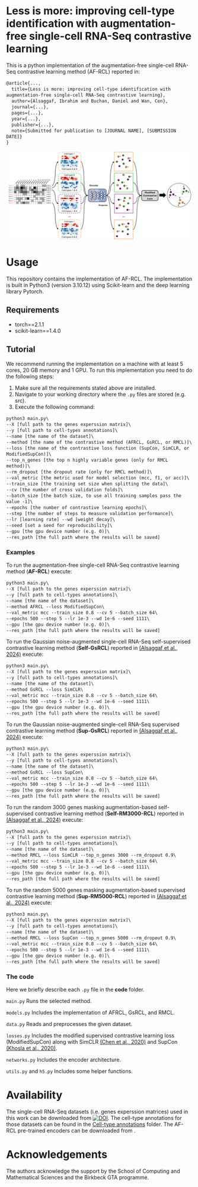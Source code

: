 # Less is more: improving cell-type identification with augmentation-free single-cell RNA-Seq contrastive learning
This is a python implementation of the augmentation-free single-cell RNA-Seq contrastive learning method (AF-RCL) reported in:
```
@article{...,
  title={Less is more: improving cell-type identification with augmentation-free single-cell RNA-Seq contrastive learning},
  author={Alsaggaf, Ibrahim and Buchan, Daniel and Wan, Cen},
  journal={...},
  pages={...},
  year={...},
  publisher={...},
  note={Submitted for publication to [JOURNAL NAME], [SUBMISSION DATE]}
}
```

<p align="center">
  <img src="images/Flowchart.png" width="900" title="AF-RCL flow-chart">
</p>

# Usage
This repository contains the implementation of AF-RCL. The implementation is built in Python3 (version 3.10.12) using Scikit-learn and the deep learning library Pytorch. 

## Requirements
- torch==2.1.1
- scikit-learn==1.4.0

## Tutorial
We recommend running the implementation on a machine with at least 5 cores, 20 GB memory and 1 GPU. To run this implementation you need to do the following steps:
1. Make sure all the requirements stated above are installed.
2. Navigate to your working directory where the `.py` files are stored (e.g. src).
3. Execute the following command:

```
python3 main.py\
--X [full path to the genes experssion matrix]\
--y [full path to cell-types annotations]\
--name [the name of the dataset]\
--method [the name of the contrastive method (AFRCL, GsRCL, or RMCL)]\
--loss [the name of the contrastive loss function (SupCon, SimCLR, or ModifiedSupCon)]\
--top_n_genes [the top n highly variable genes (only for RMCL method)]\
--rm_dropout [the dropout rate (only for RMCL method)]\
--val_metric [the metric used for model selection (mcc, f1, or acc)]\
--train_size [the training set size when splitting the data]\
--cv [the number of cross validation folds]\
--batch_size [the batch size, to use all training samples pass the value -1]\
--epochs [the number of contrastive learning epochs]\
--step [the number of steps to measure validation performance]\
--lr [learning rate] --wd [weight decay]\
--seed [set a seed for reproducibility]\
--gpu [the gpu device number (e.g. 0)]\
--res_path [the full path where the results will be saved]
```

### Examples
To run the augmentation-free single-cell RNA-Seq contrastive learning method (**AF-RCL**) execute:
```
python3 main.py\
--X [full path to the genes experssion matrix]\
--y [full path to cell-types annotations]\
--name [the name of the dataset]\
--method AFRCL --loss ModifiedSupCon\
--val_metric mcc --train_size 0.8 --cv 5 --batch_size 64\
--epochs 500 --step 5 --lr 1e-3 --wd 1e-6 --seed 1111\
--gpu [the gpu device number (e.g. 0)]\
--res_path [the full path where the results will be saved]
```

To run the Gaussian noise-augmented single-cell RNA-Seq self-supervised contrastive learning method (**Self-GsRCL**) reported in [(Alsaggaf et al., 2024)](https://doi.org/10.1093/bfgp/elad059) execute:
```
python3 main.py\
--X [full path to the genes experssion matrix]\
--y [full path to cell-types annotations]\
--name [the name of the dataset]\
--method GsRCL --loss SimCLR\
--val_metric mcc --train_size 0.8 --cv 5 --batch_size 64\
--epochs 500 --step 5 --lr 1e-3 --wd 1e-6 --seed 1111\
--gpu [the gpu device number (e.g. 0)]\
--res_path [the full path where the results will be saved]
```

To run the Gaussian noise-augmented single-cell RNA-Seq supervised contrastive learning method (**Sup-GsRCL**) reported in [(Alsaggaf et al., 2024)](https://doi.org/10.1093/bfgp/elad059) execute:
```
python3 main.py\
--X [full path to the genes experssion matrix]\
--y [full path to cell-types annotations]\
--name [the name of the dataset]\
--method GsRCL --loss SupCon\
--val_metric mcc --train_size 0.8 --cv 5 --batch_size 64\
--epochs 500 --step 5 --lr 1e-3 --wd 1e-6 --seed 1111\
--gpu [the gpu device number (e.g. 0)]\
--res_path [the full path where the results will be saved]
```

To run the random 3000 genes masking augmentation-based self-supervised contrastive learning method (**Self-RM3000-RCL**) reported in [(Alsaggaf et al., 2024)](https://doi.org/10.1093/bfgp/elad059) execute:
```
python3 main.py\
--X [full path to the genes experssion matrix]\
--y [full path to cell-types annotations]\
--name [the name of the dataset]\
--method RMCL --loss SimCLR --top_n_genes 3000 --rm_dropout 0.9\
--val_metric mcc --train_size 0.8 --cv 5 --batch_size 64\
--epochs 500 --step 5 --lr 1e-3 --wd 1e-6 --seed 1111\
--gpu [the gpu device number (e.g. 0)]\
--res_path [the full path where the results will be saved]
```

To run the random 5000 genes masking augmentation-based supervised contrastive learning method (**Sup-RM5000-RCL**) reported in [(Alsaggaf et al., 2024)](https://doi.org/10.1093/bfgp/elad059) execute:
```
python3 main.py\
--X [full path to the genes experssion matrix]\
--y [full path to cell-types annotations]\
--name [the name of the dataset]\
--method RMCL --loss SupCon --top_n_genes 5000 --rm_dropout 0.9\
--val_metric mcc --train_size 0.8 --cv 5 --batch_size 64\
--epochs 500 --step 5 --lr 1e-3 --wd 1e-6 --seed 1111\
--gpu [the gpu device number (e.g. 0)]\
--res_path [the full path where the results will be saved]
```

### The code
Here we briefly describe each `.py` file in the **code** folder.

`main.py` Runs the selected method.

`models.py` Includes the implementation of AFRCL, GsRCL, and RMCL.

`data.py` Reads and preprocesses the given dataset.

`losses.py` Includes the modified supervised contrastive learning loss (ModifiedSupCon) along with SimCLR [(Chen et al., 2020)](http://proceedings.mlr.press/v119/chen20j.html) and SupCon [(Khosla et al., 2020)](https://proceedings.neurips.cc/paper/2020/hash/d89a66c7c80a29b1bdbab0f2a1a94af8-Abstract.html).

`networks.py` Includes the encoder architecture.

`utils.py` and `h5.py` Includes some helper functions.

# Availability
The single-cell RNA-Seq datasets (i.e. genes experssion matrices) used in this work can be downloaded from [![DOI](https://zenodo.org/badge/DOI/10.5281/zenodo.8087611.svg)](https://doi.org/10.5281/zenodo.8087611). The cell-type annotations for those datasets can be found in the [Cell-type annotations](https://github.com/ibrahimsaggaf/AFRCL/tree/main/Cell-type%20annotations) folder. The AF-RCL pre-trained encoders can be downloaded from .

# Acknowledgements
The authors acknowledge the support by the School of Computing and Mathematical Sciences and the Birkbeck GTA programme.
